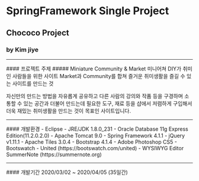 # SpringFramework Single Project
## Chococo Project
### by Kim jiye

<hr/>
#### 프로젝트 주제
##### Miniature Community & Market
미니어쳐 DIY가 취미인 사람들을 위한 사이트    
Market과 Community를 합쳐 즐거운 취미생활을 즐길 수 있는 사이트를 만드는 것    
    
자신만의 만드는 방법을 자유롭게 공유하고 다른 사람의 강의와 작품 등을 구경하며 소통할 수 있는 공간과 더불어 만드는데 필요한 도구, 재료 등을 샵에서 저렴하게 구입해서 더욱 재밌는 취미생활을 만드는 것이 목표인 사이트입니다.    

<hr/>
#### 개발환경
- Eclipse       
- JRE/JDK 1.8.0_231       
- Oracle Database 11g Express Edition(11.2.0.2.0)      
- Apache Tomcat 9.0     
- Spring Framework 4.1.1   
- jQuery v1.11.1   
- Apache Tiles 3.0.4   
- Bootstrap 4.1.4   
- Adobe Photoshop CS5   
- Bootswatch - United (https://bootswatch.com/united)   
- WYSIWYG Editor SummerNote (https://summernote.org)   

<hr/>
#### 개발기간
2020/03/02 ~ 2020/04/05 (35일간)   
